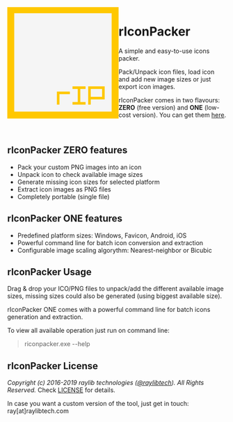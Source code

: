<img align="left" src="logo/riconpacker_256x256.png" width=256>

# rIconPacker

A simple and easy-to-use icons packer.

Pack/Unpack icon files, load icon and add new image sizes or just export icon images. 

rIconPacker comes in two flavours: **ZERO** (free version) and **ONE** (low-cost version). You can get them [here](https://raylibtech.itch.io/riconpacker).

<br>

## rIconPacker ZERO features

 - Pack your custom PNG images into an icon
 - Unpack icon to check available image sizes
 - Generate missing icon sizes for selected platform
 - Extract icon images as PNG files
 - Completely portable (single file)
 
## rIconPacker ONE features

 - Predefined platform sizes: Windows, Favicon, Android, iOS
 - Powerful command line for batch icon conversion and extraction
 - Configurable image scaling algorythm: Nearest-neighbor or Bicubic

## rIconPacker Usage

Drag & drop your ICO/PNG files to unpack/add the different available image sizes, missing sizes could also be generated (using biggest available size).

rIconPacker ONE comes with a powerful command line for batch icons generation and extraction.

To view all available operation just run on command line:

 > riconpacker.exe --help

## rIconPacker License

*Copyright (c) 2016-2019 raylib technologies ([@raylibtech](https://twitter.com/raylibtech)). All Rights Reserved.* Check [LICENSE](LICENSE) for details.

In case you want a custom version of the tool, just get in touch: ray[at]raylibtech.com
